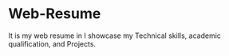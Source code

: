 # Web-Resume
It is my web resume in I showcase my Technical skills, academic qualification, and Projects.
